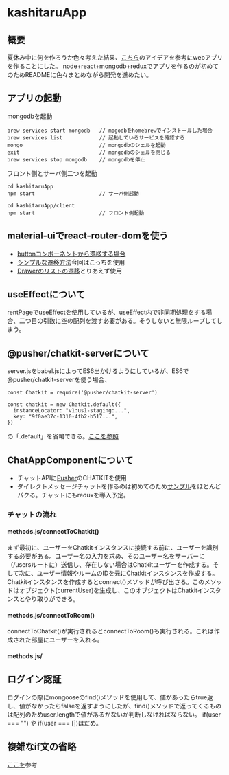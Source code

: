 # kashitaruApp
## 概要
夏休み中に何を作ろうか色々考えた結果、[こちら](https://kougusharing.storeinfo.jp/)のアイデアを参考にwebアプリを作ることにした。
node+react+mongodb+reduxでアプリを作るのが初めてのためREADMEに色々まとめながら開発を進めたい。
## アプリの起動
mongodbを起動

```
brew services start mongodb   // mogodbをhomebrewでインストールした場合
brew services list            // 起動しているサービスを確認する
mongo                         // mongodbのシェルを起動
exit                          // mongodbのシェルを閉じる
brew services stop mongodb    // mongodbを停止
```

フロント側とサーバ側二つを起動

```
cd kashitaruApp
npm start                     // サーバ側起動

cd kashitaruApp/client
npm start                     // フロント側起動
```

## material-uiでreact-router-domを使う
- [buttonコンポーネントから遷移する場合](https://material-ui.com/components/buttons/#third-party-routing-library)
- [シンプルな遷移方法](https://material-ui.com/components/links/#third-party-routing-library)今回はこっちを使用
- [Drawerのリストの遷移](https://material-ui.com/guides/composition/#component-property)とりあえず使用

## useEffectについて
rentPageでuseEffectを使用しているが、useEffect内で非同期処理をする場合、二つ目の引数に空の配列を渡す必要がある。そうしないと無限ループしてしまう。

## @pusher/chatkit-serverについて
server.jsをbabel.jsによってES6出かけるようにしているが、ES6で@pusher/chatkit-serverを使う場合、

```
const Chatkit = require('@pusher/chatkit-server')

const chatkit = new Chatkit.default({
  instanceLocator: "v1:us1-staging:...",
  key: "9f0ae37c-1310-4fb2-b517...",
})
```

の「.default」を省略できる。[ここを参照](https://github.com/pusher/chatkit-server-node/issues/12)

## ChatAppComponentについて
- チャットAPIに[Pusher](https://pusher.com/)のCHATKITを使用
- ダイレクトメッセージチャットを作るのは初めてのため[サンプル](https://pusher.com/tutorials/react-direct-messaging)をほとんどパクる。チャットにもreduxを導入予定。
### チャットの流れ
#### methods.js/connectToChatkit()
まず最初に、ユーザーをChatkitインスタンスに接続する前に、ユーザーを識別する必要がある。ユーザー名の入力を求め、そのユーザー名をサーバーに（/usersルートに）送信し、存在しない場合はChatkitユーザーを作成する。そして次に、ユーザー情報やルームのIDを元にChatkitインスタンスを作成する。Chatkitインスタンスを作成するとconnect()メソッドが呼び出さる。このメソッドはオブジェクト(currentUser)を生成し、このオブジェクトはChatkitインスタンスとやり取りができる。
#### methods.js/connectToRoom()
connectToChatkit()が実行されるとconnectToRoom()も実行される。これは作成された部屋にユーザーを入れる。
#### methods.js/

## ログイン認証
ログインの際にmongooseのfind()メソッドを使用して、値があったらtrue返し、値がなかったらfalseを返すようにしたが、find()メソッドで返ってくるものは配列のためuser.lengthで値があるかないか判断しなければならない。 if(user === "") や if(user === [])はだめ。

## 複雑なif文の省略
[ここを](https://qiita.com/Slowh/items/5a95943824802221f2da)参考
